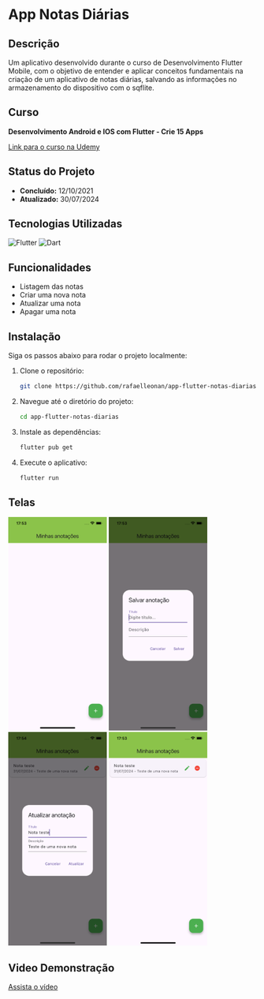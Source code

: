 # App Notas Diárias

## Descrição

Um aplicativo desenvolvido durante o curso de Desenvolvimento Flutter Mobile, com o objetivo de entender e aplicar conceitos fundamentais na criação de um aplicativo de notas diárias, salvando as informações no armazenamento do dispositivo com o sqflite.

## Curso

**Desenvolvimento Android e IOS com Flutter - Crie 15 Apps**

[Link para o curso na Udemy](https://www.udemy.com/course/desenvolvimento-android-e-ios-com-flutter/?couponCode=MCLARENT71824)

## Status do Projeto

- **Concluído:** 12/10/2021
- **Atualizado:** 30/07/2024

## Tecnologias Utilizadas

![Flutter](https://img.shields.io/badge/Flutter-3.22.2-blue)
![Dart](https://img.shields.io/badge/Dart-3.4.3-blue)

## Funcionalidades

- Listagem das notas
- Criar uma nova nota
- Atualizar uma nota
- Apagar uma nota

## Instalação

Siga os passos abaixo para rodar o projeto localmente:

1. Clone o repositório:
    ```sh
    git clone https://github.com/rafaelleonan/app-flutter-notas-diarias.git
    ```
2. Navegue até o diretório do projeto:
    ```sh
    cd app-flutter-notas-diarias
    ```
3. Instale as dependências:
    ```sh
    flutter pub get
    ```
4. Execute o aplicativo:
    ```sh
    flutter run
    ```

## Telas
<p>
  <img src="assets/images/simulator_screenshot_iphone13_ios16_4_tela_inicial.png" alt="Tela inicial" width="200"/>
  <img src="assets/images/simulator_screenshot_iphone13_ios16_4_nova_nota.png" alt="Nova nota" width="200"/>
  <img src="assets/images/simulator_screenshot_iphone13_ios16_4_atualizando_nota.png" alt="Atualizando nota" width="200"/>
  <img src="assets/images/simulator_screenshot_iphone13_ios16_4_lista_de_notas.png" alt="Listagem de notas" width="200"/>
</p>

## Video Demonstração
[Assista o vídeo](https://ucb4b28a2668ad9dc8fed51e3729.dl.dropboxusercontent.com/cd/0/inline/CXxXgQ3kvlECI5weM4hwf2GNXKXlsg4POlEPUeJySgyjSG36o8r20_p8wPJNmap5dXIJXFxkyzx0oi4mgYgyjSAk3RtjFnh94ByZXi6DB1RzjHE6AA273JKCcQeS2xa1k9e7bQamMbNc3ufK5EPlNpc5/file#)
